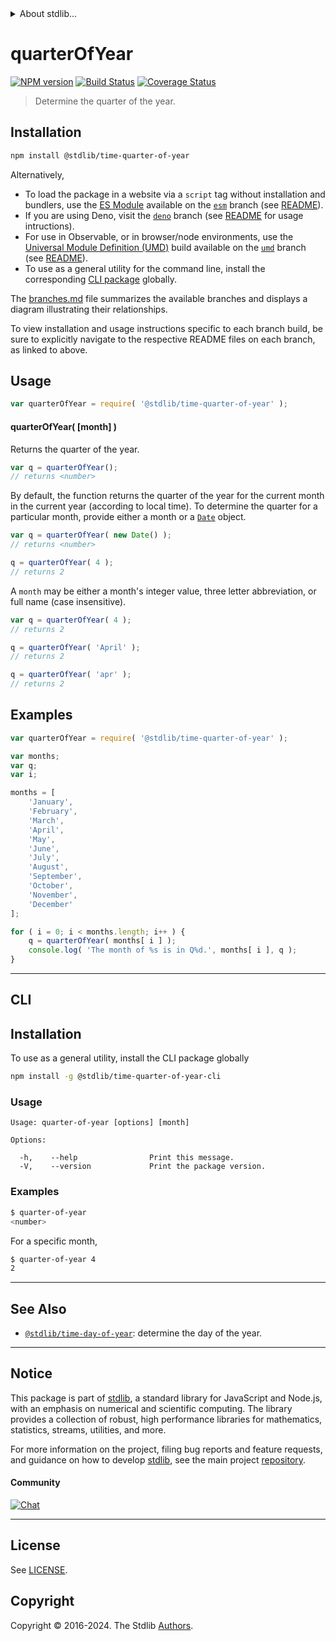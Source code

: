 <!--

@license Apache-2.0

Copyright (c) 2018 The Stdlib Authors.

Licensed under the Apache License, Version 2.0 (the "License");
you may not use this file except in compliance with the License.
You may obtain a copy of the License at

   http://www.apache.org/licenses/LICENSE-2.0

Unless required by applicable law or agreed to in writing, software
distributed under the License is distributed on an "AS IS" BASIS,
WITHOUT WARRANTIES OR CONDITIONS OF ANY KIND, either express or implied.
See the License for the specific language governing permissions and
limitations under the License.

-->


<details>
  <summary>
    About stdlib...
  </summary>
  <p>We believe in a future in which the web is a preferred environment for numerical computation. To help realize this future, we've built stdlib. stdlib is a standard library, with an emphasis on numerical and scientific computation, written in JavaScript (and C) for execution in browsers and in Node.js.</p>
  <p>The library is fully decomposable, being architected in such a way that you can swap out and mix and match APIs and functionality to cater to your exact preferences and use cases.</p>
  <p>When you use stdlib, you can be absolutely certain that you are using the most thorough, rigorous, well-written, studied, documented, tested, measured, and high-quality code out there.</p>
  <p>To join us in bringing numerical computing to the web, get started by checking us out on <a href="https://github.com/stdlib-js/stdlib">GitHub</a>, and please consider <a href="https://opencollective.com/stdlib">financially supporting stdlib</a>. We greatly appreciate your continued support!</p>
</details>

# quarterOfYear

[![NPM version][npm-image]][npm-url] [![Build Status][test-image]][test-url] [![Coverage Status][coverage-image]][coverage-url] <!-- [![dependencies][dependencies-image]][dependencies-url] -->

> Determine the quarter of the year.

<section class="installation">

## Installation

```bash
npm install @stdlib/time-quarter-of-year
```

Alternatively,

-   To load the package in a website via a `script` tag without installation and bundlers, use the [ES Module][es-module] available on the [`esm`][esm-url] branch (see [README][esm-readme]).
-   If you are using Deno, visit the [`deno`][deno-url] branch (see [README][deno-readme] for usage intructions).
-   For use in Observable, or in browser/node environments, use the [Universal Module Definition (UMD)][umd] build available on the [`umd`][umd-url] branch (see [README][umd-readme]).
-   To use as a general utility for the command line, install the corresponding [CLI package][cli-section] globally.

The [branches.md][branches-url] file summarizes the available branches and displays a diagram illustrating their relationships.

To view installation and usage instructions specific to each branch build, be sure to explicitly navigate to the respective README files on each branch, as linked to above.

</section>

<section class="usage">

## Usage

```javascript
var quarterOfYear = require( '@stdlib/time-quarter-of-year' );
```

#### quarterOfYear( \[month] )

Returns the quarter of the year.

```javascript
var q = quarterOfYear();
// returns <number>
```

By default, the function returns the quarter of the year for the current month in the current year (according to local time). To determine the quarter for a particular month, provide either a month or a [`Date`][date-object] object.

```javascript
var q = quarterOfYear( new Date() );
// returns <number>

q = quarterOfYear( 4 );
// returns 2
```

A `month` may be either a month's integer value, three letter abbreviation, or full name (case insensitive).

```javascript
var q = quarterOfYear( 4 );
// returns 2

q = quarterOfYear( 'April' );
// returns 2

q = quarterOfYear( 'apr' );
// returns 2
```

</section>

<!-- /.usage -->

<section class="examples">

## Examples

<!-- eslint no-undef: "error" -->

```javascript
var quarterOfYear = require( '@stdlib/time-quarter-of-year' );

var months;
var q;
var i;

months = [
    'January',
    'February',
    'March',
    'April',
    'May',
    'June',
    'July',
    'August',
    'September',
    'October',
    'November',
    'December'
];

for ( i = 0; i < months.length; i++ ) {
    q = quarterOfYear( months[ i ] );
    console.log( 'The month of %s is in Q%d.', months[ i ], q );
}
```

</section>

<!-- /.examples -->

* * *

<section class="cli">

## CLI

<section class="installation">

## Installation

To use as a general utility, install the CLI package globally

```bash
npm install -g @stdlib/time-quarter-of-year-cli
```

</section>

<!-- CLI usage documentation. -->

<section class="usage">

### Usage

```text
Usage: quarter-of-year [options] [month]

Options:

  -h,    --help                Print this message.
  -V,    --version             Print the package version.
```

</section>

<!-- /.usage -->

<section class="examples">

### Examples

```bash
$ quarter-of-year
<number>
```

For a specific month,

```bash
$ quarter-of-year 4
2
```

</section>

<!-- /.examples -->

</section>

<!-- /.cli -->

<!-- Section for related `stdlib` packages. Do not manually edit this section, as it is automatically populated. -->

<section class="related">

* * *

## See Also

-   <span class="package-name">[`@stdlib/time-day-of-year`][@stdlib/time/day-of-year]</span><span class="delimiter">: </span><span class="description">determine the day of the year.</span>

</section>

<!-- /.related -->

<!-- Section for all links. Make sure to keep an empty line after the `section` element and another before the `/section` close. -->


<section class="main-repo" >

* * *

## Notice

This package is part of [stdlib][stdlib], a standard library for JavaScript and Node.js, with an emphasis on numerical and scientific computing. The library provides a collection of robust, high performance libraries for mathematics, statistics, streams, utilities, and more.

For more information on the project, filing bug reports and feature requests, and guidance on how to develop [stdlib][stdlib], see the main project [repository][stdlib].

#### Community

[![Chat][chat-image]][chat-url]

---

## License

See [LICENSE][stdlib-license].


## Copyright

Copyright &copy; 2016-2024. The Stdlib [Authors][stdlib-authors].

</section>

<!-- /.stdlib -->

<!-- Section for all links. Make sure to keep an empty line after the `section` element and another before the `/section` close. -->

<section class="links">

[npm-image]: http://img.shields.io/npm/v/@stdlib/time-quarter-of-year.svg
[npm-url]: https://npmjs.org/package/@stdlib/time-quarter-of-year

[test-image]: https://github.com/stdlib-js/time-quarter-of-year/actions/workflows/test.yml/badge.svg?branch=v0.2.0
[test-url]: https://github.com/stdlib-js/time-quarter-of-year/actions/workflows/test.yml?query=branch:v0.2.0

[coverage-image]: https://img.shields.io/codecov/c/github/stdlib-js/time-quarter-of-year/main.svg
[coverage-url]: https://codecov.io/github/stdlib-js/time-quarter-of-year?branch=main

<!--

[dependencies-image]: https://img.shields.io/david/stdlib-js/time-quarter-of-year.svg
[dependencies-url]: https://david-dm.org/stdlib-js/time-quarter-of-year/main

-->

[chat-image]: https://img.shields.io/gitter/room/stdlib-js/stdlib.svg
[chat-url]: https://app.gitter.im/#/room/#stdlib-js_stdlib:gitter.im

[stdlib]: https://github.com/stdlib-js/stdlib

[stdlib-authors]: https://github.com/stdlib-js/stdlib/graphs/contributors

[cli-section]: https://github.com/stdlib-js/time-quarter-of-year#cli
[cli-url]: https://github.com/stdlib-js/time-quarter-of-year/tree/cli
[@stdlib/time-quarter-of-year]: https://github.com/stdlib-js/time-quarter-of-year/tree/main

[umd]: https://github.com/umdjs/umd
[es-module]: https://developer.mozilla.org/en-US/docs/Web/JavaScript/Guide/Modules

[deno-url]: https://github.com/stdlib-js/time-quarter-of-year/tree/deno
[deno-readme]: https://github.com/stdlib-js/time-quarter-of-year/blob/deno/README.md
[umd-url]: https://github.com/stdlib-js/time-quarter-of-year/tree/umd
[umd-readme]: https://github.com/stdlib-js/time-quarter-of-year/blob/umd/README.md
[esm-url]: https://github.com/stdlib-js/time-quarter-of-year/tree/esm
[esm-readme]: https://github.com/stdlib-js/time-quarter-of-year/blob/esm/README.md
[branches-url]: https://github.com/stdlib-js/time-quarter-of-year/blob/main/branches.md

[stdlib-license]: https://raw.githubusercontent.com/stdlib-js/time-quarter-of-year/main/LICENSE

[date-object]: https://developer.mozilla.org/en-US/docs/Web/JavaScript/Reference/Global_Objects/Date

<!-- <related-links> -->

[@stdlib/time/day-of-year]: https://github.com/stdlib-js/time-day-of-year

<!-- </related-links> -->

</section>

<!-- /.links -->
